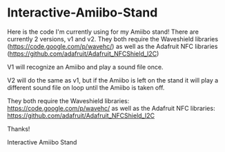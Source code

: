 Interactive-Amiibo-Stand
========================

Here is the code I'm currently using for my Amiibo stand! There are currently 2 versions, v1 and v2. They both require the Waveshield libraries (https://code.google.com/p/wavehc/) as well as the Adafruit NFC libraries (https://github.com/adafruit/Adafruit_NFCShield_I2C)

V1 will recognize an Amiibo and play a sound file once.

V2 will do the same as v1, but if the Amiibo is left on the stand it will play a different sound file on loop until   the Amiibo is taken off.

They both require the Waveshield libraries:   https://code.google.com/p/wavehc/ 
as well as the Adafruit NFC libraries:        https://github.com/adafruit/Adafruit_NFCShield_I2C

Thanks!

Interactive Amiibo Stand
